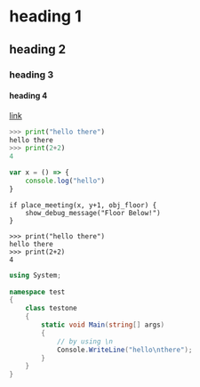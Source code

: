 # heading 1
## heading 2
### heading 3
#### heading 4

[link](http://google.com)

```python
>>> print("hello there")
hello there
>>> print(2+2)
4
```
```js
var x = () => {
    console.log("hello")
}
```
```gml
if place_meeting(x, y+1, obj_floor) {
    show_debug_message("Floor Below!")
}
```
```gdscript
>>> print("hello there")
hello there
>>> print(2+2)
4
```
```csharp
using System; 
  
namespace test 
{ 
    class testone 
    { 
        static void Main(string[] args) 
        { 
            // by using \n 
            Console.WriteLine("hello\nthere"); 
        } 
    } 
} 
```